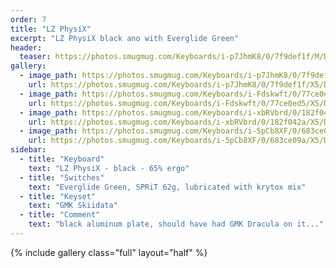 ```yaml
---
order: 7
title: "LZ PhysiX"
excerpt: "LZ PhysiX black ano with Everglide Green"
header:
  teaser: https://photos.smugmug.com/Keyboards/i-p7JhmK8/0/7f9def1f/M/DSC_1082-M.jpg
gallery:
  - image_path: https://photos.smugmug.com/Keyboards/i-p7JhmK8/0/7f9def1f/M/DSC_1082-M.jpg
    url: https://photos.smugmug.com/Keyboards/i-p7JhmK8/0/7f9def1f/X5/DSC_1082-X5.jpg
  - image_path: https://photos.smugmug.com/Keyboards/i-Fdskwft/0/77ce0ed5/M/DSC_1085-M.jpg
    url: https://photos.smugmug.com/Keyboards/i-Fdskwft/0/77ce0ed5/X5/DSC_1085-X5.jpg
  - image_path: https://photos.smugmug.com/Keyboards/i-xbRVbrd/0/182f042a/M/DSC_1080-M.jpg
    url: https://photos.smugmug.com/Keyboards/i-xbRVbrd/0/182f042a/X5/DSC_1080-X5.jpg
  - image_path: https://photos.smugmug.com/Keyboards/i-5pCb8XF/0/683ce09a/M/DSC_1075-M.jpg
    url: https://photos.smugmug.com/Keyboards/i-5pCb8XF/0/683ce09a/X5/DSC_1075-X5.jpg
sidebar:
  - title: "Keyboard"
    text: "LZ PhysiX - black - 65% ergo"
  - title: "Switches"
    text: "Everglide Green, SPRiT 62g, lubricated with krytox mix"
  - title: "Keyset"
    text: "GMK Skiidata"
  - title: "Comment"
    text: "black aluminum plate, should have had GMK Dracula on it..."
---
```


{% include gallery class="full" layout="half" %}
